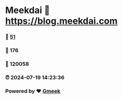 # Meekdai :link: https://blog.meekdai.com 
### :page_facing_up: [51](https://blog.meekdai.com/tag.html) 
### :speech_balloon: 176 
### :hibiscus: 120058 
### :alarm_clock: 2024-07-19 14:23:36 
### Powered by :heart: [Gmeek](https://github.com/Meekdai/Gmeek)
